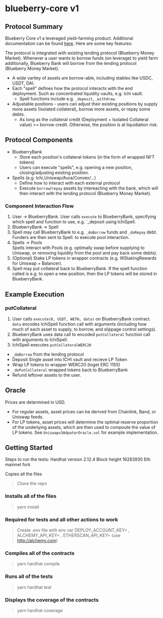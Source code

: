 # blueberry-core v1 

## Protocol Summary

Blueberry Core v1 a leveraged yield-farming product. 
Additional documentation can be found [here](https://docs.blueberry.garden/).
Here are some key features:

The protocol is integrated with existing lending protocol (Blueberry Money Market). Whenever a user wants to borrow funds (on leverage) to yield farm additionally, Blueberry Bank will borrow from the lending protocol (Blueberry Money Market).

- A wide varitey of assets are borrow-able, including stables like USDC, USDT, DAI.
- Each "spell" defines how the protocol interacts with the end deployment. Such as concentrated liquidity vaults, e.g. Ichi vault.
  - Spell functions include e.g. `_deposit`, `_withdraw`.
- Adjustable positions - users can adjust their existing positions by supply more assets (Isolated collateral), borrow more assets, or repay some debts.
  - As long as the collateral credit (Deployment + Isolated Collateral value) >= borrow credit. Otherwise, the position is at liquidiation risk.
  
## Protocol Components

- BlueberryBank
  - Store each position's collateral tokens (in the form of wrapped NFT tokens)
  - Users can execute "spells", e.g. opening a new position, closing/adjusting existing position.
- Spells (e.g. Ichi,Uniswap/Aura/Convex/...)
  - Define how to interact with each external protocol
  - Execute `borrow`/`repay` assets by intereacting with the bank, which will then interact with the lending protocol (Blueberry Money Market).
  
### Component Interaction Flow

1. User -> BlueberryBank.
   User calls `execute` to BlueberryBank, specifying which spell and function to use, e.g. `_deposit using IchiSpell.
2. BlueberryBank -> Spell
3. Spell may call BlueberryBank to e.g. `_doBorrow` funds and `_doRepay` debt. Funders are then sent to Spell. to execute pool interaction.   
4. Spells -> Pools   
   Spells interact with Pools (e.g. optimally swap before supplying to Uniswap, or removing liquidity from the pool and pay back some debts).
5. (Optional) Stake LP tokens in wrapper contracts (e.g. WStakingRewards for Uniswap + Balancer).
6. Spell may put collateral back to BlueberryBank.
   If the spell function called is e.g. to open a new position, then the LP tokens will be stored in BlueberryBank.
   
## Example Execution

### putCollateral

1. User calls `execute(0, USDT, WETH, data)` on BlueberryBank contract. `data` encodes IchiSpell function call with arguments (including how much of each asset to supply, to borrow, and slippage control settings).
2. BlueberryBank uses data call to encoded `putCollateral` function call with arguments to IchiSpell.
3. IchiSpell executes `putCollateralWERC20`
  - `_doBorrow` from the lending protocol
  - Deposit Single asset into ICHI vault and recieve LP Token
  - Wrap LP tokens to wrapper WERC20 (toget ERC 1155)
  - `_doPutCollateral` wrapped tokens back to BlueberryBank
  - Refund leftover assets to the user.
  
<!---  >For **Uniswap** pools with staking rewards, use `putCollateralWStakingRewards` function.
>For **Sushiswap** pools with staking in masterchef, use `putCollateralWMasterChef` function.
>For **Balancer** pools with staking rewards, use `putCollateralWStakingRewards` function.
>For all **Curve** pools, use `putCollateral[N]` (where `N` is the number of underlying tokens). The spell will auto put in Curve's liquidity guage. --->

## Oracle 

Prices are determined in USD.

- For regular assets, asset prices can be derived from Chainlink, Band, or Uniswap feeds.
- For LP tokens, asset prices will determine the optimal reserve proportion of the underlying assets, which are then used to compoute the value of LP tokens. See `Uniswapv3AdpaterOracle.sol` for example implementation.
   
## Getting Started

Steps to run the tests:
Hardhat version 2.12.4 Block height 16283930 Eth mainnet fork

Copies all the files
> Clone the repo
### Installs all of the files
> yarn install
### Required for tests and all other actions to work  
> Create .env file with env var DEPLOY_ACCOUNT_KEY= , ALCHEMY_API_KEY= , ETHERSCAN_API_KEY= (use http://alchemy.com)

### Compiles all of the contracts
> yarn hardhat compile

### Runs all of the tests
> yarn hardhat test

### Displays the coverage of the contracts
> yarn hardhat coverage

